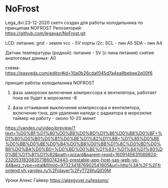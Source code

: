 # NoFrost

  Lega_dvi:23-12-2020
  скетч создан для работы холодильника по принципам NOFROST
  Репозиторий: https://github.com/legavaz/NoFrost.git
  
  LCD:
  питание:
  gnd - земля
  vcc - 5V
  порты i2c:
  SCL - пин A5
  SDA - пин A4
  
  Датчик температуры (родной):
  питание - 5V (с пина питания)
  снятие аналоговых данных: A0
  

схема:
https://easyeda.com/editor#id=10a0b26cdaf045d7a4ea9bebee2e00f6

принцип работы холодильника NOFROST
1) фаза заморозки
	включение компрессора и вентилятора, работает пока не будет в морозилке -8
	
2) фаза оттаивания
	выключение компрессора и вентилятора, включение тэна, для удаления наледи с радиатора в морозилке
	таймер на работу - около 10-20 минит

https://yandex.ru/video/preview/?text=%D0%BF%D1%80%D0%B8%D0%BD%D1%86%D0%B8%D0%BF+%D1%80%D0%B0%D0%B1%D0%BE%D1%82%D1%8B+%D1%85%D0%BE%D0%BB%D0%BE%D0%B4%D0%B8%D0%BB%D1%8C%D0%BD%D0%B8%D0%BA%D0%B0+%D0%BD%D0%BE%D1%83+%D1%84%D1%80%D0%BE%D1%81%D1%82&path=wizard&parent-reqid=1609145631069924-232053183083571860742443-prestable-app-host-sas-web-yp-44&wiz_type=vital&filmId=9732341876902541805&url=http%3A%2F%2Ffrontend.vh.yandex.ru%2Fplayer%2FvT726fuQID0M

Уроки Алекс Гайвер
https://alexgyver.ru/lessons/